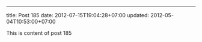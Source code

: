---
title: Post 185
date: 2012-07-15T19:04:28+07:00
updated: 2012-05-04T10:53:00+07:00

This is content of post 185